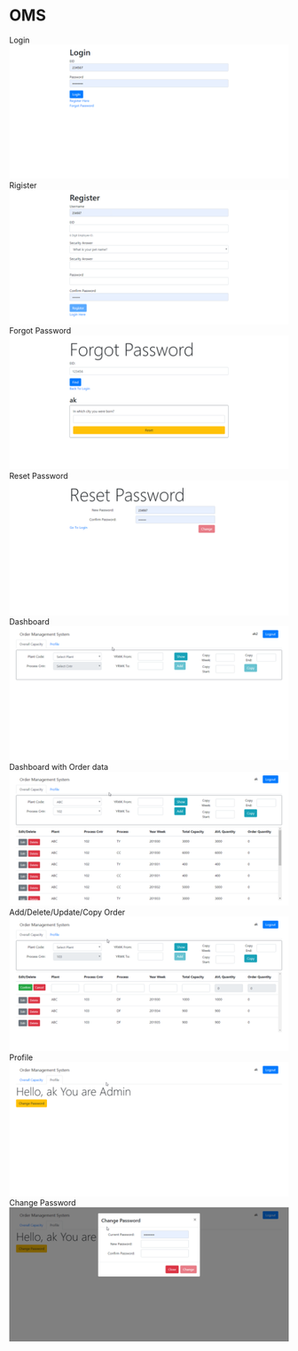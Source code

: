 # OMS

Login
<img src="OMS SCreenshots/screenshot_20190719_140217.png" alt="Login"/>
Rigister
<img src="OMS SCreenshots/screenshot_20190719_140315.png" alt="ScreenShot1"/>
Forgot Password
<img src="OMS SCreenshots/screenshot_20190719_140344.png" alt="ScreenShot2"/>
Reset Password
<img src="OMS SCreenshots/screenshot_20190719_140406.png" alt="ScreenShot8"/>
Dashboard
<img src="OMS SCreenshots/screenshot_20190719_140428.png" alt="ScreenShot3"/>
Dashboard with Order data
<img src="OMS SCreenshots/screenshot_20190719_140530.png" alt="ScreenShot4"/>
Add/Delete/Update/Copy Order
<img src="OMS SCreenshots/screenshot_20190719_140601.png" alt="ScreenShot5"/>
Profile
<img src="OMS SCreenshots/screenshot_20190719_140617.png" alt="ScreenShot6"/>
Change Password
<img src="OMS SCreenshots/screenshot_20190719_140639.png" alt="ScreenShot7"/>

